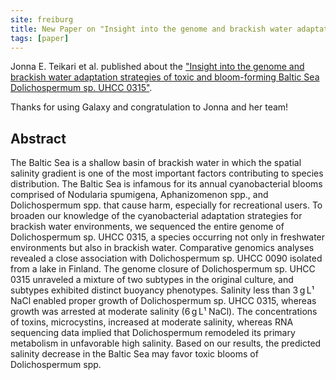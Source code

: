 ```yaml
---
site: freiburg
title: New Paper on "Insight into the genome and brackish water adaptation strategies of toxic and bloom-forming Baltic Sea Dolichospermum sp. UHCC 0315"
tags: [paper]
---
```


Jonna E. Teikari et al. published about the
["Insight into the genome and brackish water adaptation strategies of toxic and bloom-forming Baltic Sea Dolichospermum sp. UHCC 0315"](https://www.nature.com/articles/s41598-019-40883-1#article-comments).

Thanks for using Galaxy and congratulation to Jonna and her team!

## Abstract

The Baltic Sea is a shallow basin of brackish water in which the spatial salinity gradient is one of the most important factors contributing to species distribution. The Baltic Sea is infamous for its annual cyanobacterial blooms comprised of Nodularia spumigena, Aphanizomenon spp., and Dolichospermum spp. that cause harm, especially for recreational users. To broaden our knowledge of the cyanobacterial adaptation strategies for brackish water environments, we sequenced the entire genome of Dolichospermum sp. UHCC 0315, a species occurring not only in freshwater environments but also in brackish water. Comparative genomics analyses revealed a close association with Dolichospermum sp. UHCC 0090 isolated from a lake in Finland. The genome closure of Dolichospermum sp. UHCC 0315 unraveled a mixture of two subtypes in the original culture, and subtypes exhibited distinct buoyancy phenotypes. Salinity less than 3 g L¹ NaCl enabled proper growth of Dolichospermum sp. UHCC 0315, whereas growth was arrested at moderate salinity (6 g L¹ NaCl). The concentrations of toxins, microcystins, increased at moderate salinity, whereas RNA sequencing data implied that Dolichospermum remodeled its primary metabolism in unfavorable high salinity. Based on our results, the predicted salinity decrease in the Baltic Sea may favor toxic blooms of Dolichospermum spp.
